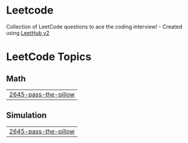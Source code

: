 # Leetcode
Collection of LeetCode questions to ace the coding interview! - Created using [LeetHub v2](https://github.com/arunbhardwaj/LeetHub-2.0)

<!---LeetCode Topics Start-->
# LeetCode Topics
## Math
|  |
| ------- |
| [2645-pass-the-pillow](https://github.com/quanta2k/Leetcode/tree/master/2645-pass-the-pillow) |
## Simulation
|  |
| ------- |
| [2645-pass-the-pillow](https://github.com/quanta2k/Leetcode/tree/master/2645-pass-the-pillow) |
<!---LeetCode Topics End-->